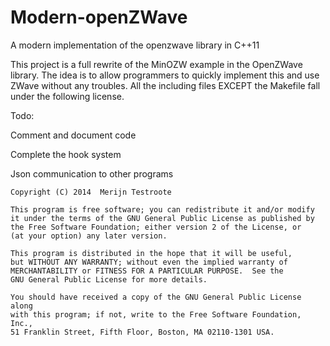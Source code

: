 Modern-openZWave
==========

A modern implementation of the openzwave library in C++11

This project is a full rewrite of the MinOZW example in the OpenZWave library. The idea is to allow programmers to quickly implement this and use ZWave without any troubles. All the including files EXCEPT the Makefile fall under the following license.

Todo:

Comment and document code

Complete the hook system

Json communication to other programs
    



    Copyright (C) 2014  Merijn Testroote

    This program is free software; you can redistribute it and/or modify
    it under the terms of the GNU General Public License as published by
    the Free Software Foundation; either version 2 of the License, or
    (at your option) any later version.

    This program is distributed in the hope that it will be useful,
    but WITHOUT ANY WARRANTY; without even the implied warranty of
    MERCHANTABILITY or FITNESS FOR A PARTICULAR PURPOSE.  See the
    GNU General Public License for more details.

    You should have received a copy of the GNU General Public License along
    with this program; if not, write to the Free Software Foundation, Inc.,
    51 Franklin Street, Fifth Floor, Boston, MA 02110-1301 USA.

